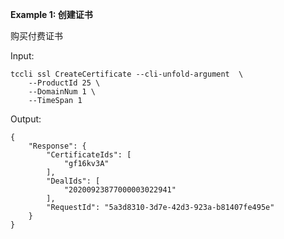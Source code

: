 **Example 1: 创建证书**

购买付费证书

Input: 

```
tccli ssl CreateCertificate --cli-unfold-argument  \
    --ProductId 25 \
    --DomainNum 1 \
    --TimeSpan 1
```

Output: 
```
{
    "Response": {
        "CertificateIds": [
            "gf16kv3A"
        ],
        "DealIds": [
            "20200923877000003022941"
        ],
        "RequestId": "5a3d8310-3d7e-42d3-923a-b81407fe495e"
    }
}
```


